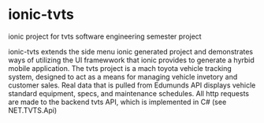 # ionic-tvts
ionic project for tvts software engineering semester project

ionic-tvts extends the side menu ionic generated project and demonstrates ways of utilizing the UI framewwork
that ionic provides to generate a hyrbid mobile application. The tvts project is a mach toyota vehicle tracking 
system, designed to act as a means for managing vehicle invetory and customer sales. Real data that is pulled from 
Edumunds API displays vehicle standard equipment, specs, and maintenance schedules. All http requests are made to
the backend tvts API, which is implemented in C# (see NET.TVTS.Api)
